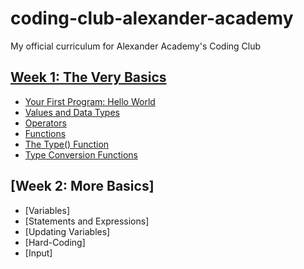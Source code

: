 # coding-club-alexander-academy

My official curriculum for Alexander Academy's Coding Club

## [Week 1: The Very Basics](Week1.md)

- [Your First Program: Hello World](Week1.md#your-first-program-hello-world)
- [Values and Data Types](Week1.md#values-and-data-types)
- [Operators](Week1.md#operators)
- [Functions](Week1.md#functions)
- [The Type() Function](Week1.md#the-type-function)
- [Type Conversion Functions](Week1.md#type-conversion-functions)

## [Week 2: More Basics]
- [Variables]
- [Statements and Expressions]
- [Updating Variables]
- [Hard-Coding]
- [Input]
